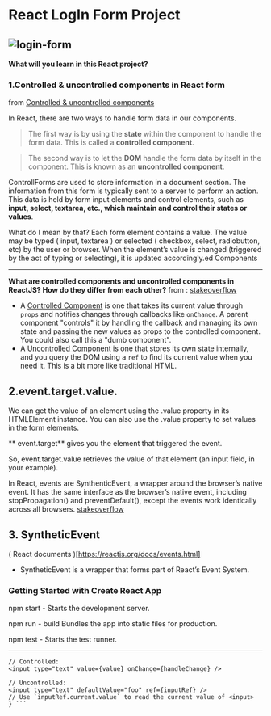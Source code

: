 # React LogIn Form Project
![login-form]()
---
**What will you learn in this React project?**
### 1.Controlled & uncontrolled components in React form
 from [Controlled & uncontrolled components](https://blog.logrocket.com/controlled-vs-uncontrolled-components-in-react/)

In React, there are two ways to handle form data in our components.  

>The first way is by using the **state** within the component to handle  the form data. This is called a **controlled component**.

>The second way is to let the **DOM** handle the form data by itself in the component. This is known as an **uncontrolled component**.

ControllForms are used to store information in a document section. The information from this form is typically sent to a server to perform an action. This data is held by form input elements and control elements, such as **input, select, textarea, etc., which maintain and control their states or values**.

What do I mean by that? Each form element contains a value. The value may be typed ( input, textarea ) or selected ( checkbox, select, radiobutton, etc) by the user or browser. When the element’s value is changed (triggered by the act of typing or selecting), it is updated accordingly.ed Components


---
**What are controlled components and uncontrolled components in ReactJS? How do they differ from each other?** 
from : [stakeoverflow](https://stackoverflow.com/questions/42522515/what-are-react-controlled-components-and-uncontrolled-components)

- A [Controlled Component](https://facebook.github.io/react/docs/forms.html#controlled-components) is one that takes its current value through `props` and notifies changes through callbacks like `onChange`. A parent component "controls" it by handling the callback and managing its own state and passing the new values as props to the controlled component. You could also call this a "dumb component".
- A [Uncontrolled Component](https://facebook.github.io/react/docs/uncontrolled-components.html) is one that stores its own state internally, and you query the DOM using a `ref` to find its current value when you need it. This is a bit more like traditional HTML.

## 2.event.target.value.
We can get the value of an element using the .value property in its HTMLElement instance. You can also use the .value property to set values in the form elements.

** event.target** gives you the element that triggered the event.

So, event.target.value retrieves the value of that element (an input field, in your example).

In React, events are SynthenticEvent, a wrapper around the browser’s native event. It has the same interface as the browser’s native event, including stopPropagation() and preventDefault(), except the events work identically across all browsers.
[stakeoverflow](https://stackoverflow.com/questions/67014481/what-is-event-target-value-in-react-exactly)


## 3. SyntheticEvent 
( React documents )[https://reactjs.org/docs/events.html]
- SyntheticEvent is a wrapper that forms part of React’s Event System.

### Getting Started with Create React App

npm start -  Starts the development server.

npm run - build Bundles the app into static files for production.

npm test - Starts the test runner.

----
``` {
// Controlled:
<input type="text" value={value} onChange={handleChange} />

// Uncontrolled:
<input type="text" defaultValue="foo" ref={inputRef} />
// Use `inputRef.current.value` to read the current value of <input>
} ```

